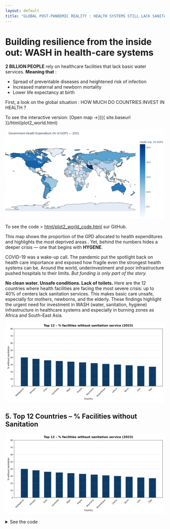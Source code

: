 ```yaml
---
layout: default
title: "GLOBAL POST-PANDEMIC REALITY : HEALTH SYSTEMS STILL LACK SANITATION"
---
```


# Building resilience from the inside out: WASH in health-care systems

**2 BILLION PEOPLE** rely on healthcare facilities that lack basic water services. **Meaning that** :
- Spread of preventable diseases and heightened risk of infection  
- Increased maternal and newborn mortality  
- Lower life expectancy at birth

First, a look on the global situation : 
HOW MUCH DO COUNTRIES INVEST IN HEALTH ?

To see the interactive version: [Open map →]({{ site.baseurl }}/html/plot2_world.html)


![Government Health Expenditure (% GDP) by country](img/plot2_world.png)


To see the code > [html/plot2_world_code.html](html/plot2_world_code.html) sur GitHub.

This map shows the proportion of the GPD allocated to health expenditures and highlights the most deprived areas . Yet, behind the numbers hides a deeper crisis — one that begins with **HYGENE**.

COVID-19 was a wake-up call.
The pandemic put the spotlight back on
health care importance and exposed how
fragile even the strongest health systems can be. Around the world, underinvestment and
poor infrastructure pushed hospitals to their
limits.
*But funding is only part of the story.*

**No clean water. Unsafe conditions. Lack of toilets.**
Here are the 12 countries where health facilities are facing the most severe crisis: up to 40% of centers lack sanitation services. This makes basic care unsafe, especially for mothers, newborns, and the elderly.
These findings highlight the urgent need for investment in WASH (water, sanitation, hygiene) infrastructure in healthcare systems and especially in burning zones as Africa and South-East Asia.

![Top 12 countries – Proportion of health care facilities with no sanitation service](img/top12_nosanitation.png)

## 5. Top 12 Countries – % Facilities without Sanitation

![Top 12 countries – Proportion of health care facilities with no sanitation service](img/top12_nosanitation.png)


<details>
 <summary>See the code</summary>

```python
from plotnine import (
    ggplot, aes, geom_col,
    scale_y_continuous, theme_minimal,
    theme, element_text, labs
)
import pandas as pd

df = pd.read_csv('unicef_indicator_1(7).csv')
last_year = df['time_period'].max()
df_latest = (
    df[df['time_period']==last_year]
      .sort_values('obs_value', ascending=False)
      .head(12)
      .rename(columns={
         'geo_area_name':'country',
         'obs_value':'no_sanitation_pct'
      })
)
top12 = df_latest[['country','no_sanitation_pct']]

p = (
    ggplot(top12, aes(x='country', y='no_sanitation_pct'))
    + geom_col(fill='#0d3b66', width=0.6)
    + scale_y_continuous(expand=(0,0), breaks=range(0,81,10))
    + theme_minimal(base_size=12)
    + theme(
        figure_size=(12, 6),
        axis_text_x=element_text(rotation=45, hjust=1, size=10),
        axis_title_y=element_text(size=12),
        plot_title=element_text(size=14, weight='bold', margin={'b':12})
      )
    + labs(
        title=f"Top 12 countries – % without sanitation ({last_year})",
        x='Country',
        y='% without sanitation'
      )
)

output_path = 'top12_nosanitation.png'
p.save(f'docs/img/{output_path}', width=12, height=6, dpi=200)
</details> ```


Behind the numbers, real lives at stake.
In these under-equipped health centers, women give birth without clean water and wounds are treated without soap but this is not just a hygiene issue. It's a daily threat to life, dignity, and care quality that the population of these countries are enduring.

*BUT THEN...*
**WHAT IS AT STAKE FOR HUMAN HEALTH?**

Life expectancy is one of the most telling indicators of a population’s overall well-being. Thanks to this graph, we clearly see that poor sanitation in healthcare facility directly influences the longevity of a population.
Countries with poor healthcare sanitation tend to show significantly lower life expectancy rates.

This decline reflects deeper issues: higher infant and maternal mortality, poor disease control, and limited access to quality care : the actual symptoms of a systemic problem.

**NEXT STEPS ?** Building resilience from the inside out

![Global sanitation coverage trend (2000–2023)](img/global_sanitation_trend.png)

**Average % of facilities without sanitation service**  

If there is no real action implemented, the raise will keep on increasing through time.
Emergency aid is no longer enough. What vulnerable countries need is not just donations—but long-term, structural
partnerships.
NGOs and local governments must co-design sustainable WASH (Water, Sanitation, Hygiene) infrastructures, train
local health workers, and ensure knowledge transfer.
Empowerment, not dependence, is key: let’s move from charity to capacity-building.Investing in resilient health systems is investing in human dignity, global stability, and future pandemics prevention.


CURRENT SITUATION - The US President Donald Trump recently voted the cut of American support to major global health NGOs.
For example : USAID ~ up to $65 Bn in 2023.

